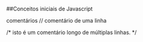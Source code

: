 ##Conceitos iniciais de Javascript

comentários
// comentário de uma linha

/* isto é um comentário longo
   de múltiplas linhas.
 */



